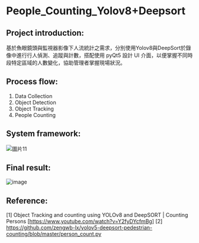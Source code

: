# People_Counting_Yolov8+Deepsort

## Project introduction:
基於魚眼鏡頭與監視器影像下人流統計之需求，分別使用Yolov8與DeepSort於錄像中進行行人偵測、追蹤與計數，搭配使用 pyQt5 設計 UI 介面，以便掌握不同時段特定區域的人數變化，協助管理者掌握現場狀況。


## Process flow:
1. Data Collection
2. Object Detection
3. Object Tracking
4. People Counting

## System framework:
![圖片11](https://github.com/Daniel-ShinShen/pythonProject_FaceDetection/assets/104411744/b007b9f9-9f88-4dec-bef7-c795c3b136e7)

## Final result:
![image](https://github.com/Daniel-ShinShen/pythonProject_FaceDetection/assets/104411744/8a4dcdff-96a4-4b1e-8863-d4a3ff4fdba1)

## Reference:
[1] Object Tracking and counting using YOLOv8 and DeepSORT | Counting Persons [https://www.youtube.com/watch?v=Y2fyDYcfmBg]
[2] https://github.com/zengwb-lx/yolov5-deepsort-pedestrian-counting/blob/master/person_count.py
